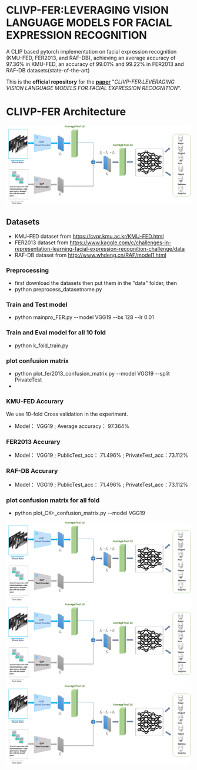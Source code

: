 # CLIVP-FER:LEVERAGING VISION LANGUAGE MODELS FOR FACIAL EXPRESSION RECOGNITION
A CLIP based pytorch implementation on facial expression recognition (KMU-FED, FER2013, and RAF-DB), achieving an average accuracy of 97.36%  in KMU-FED, an accuracy of 99.01% and 99.22% in FER2013  and RAF-DB datasets(state-of-the-art)

This is the **official repository** for the [**paper**](https://arxiv.org/abs/) "*CLIVP-FER:LEVERAGING VISION LANGUAGE MODELS FOR FACIAL EXPRESSION RECOGNITION*".

# CLIVP-FER Architecture
![figures/CLIParch12.png](figures/CLIParch12.png)

## Datasets ##
- KMU-FED dataset from https://cvpr.kmu.ac.kr/KMU-FED.html
- FER2013 dataset from https://www.kaggle.com/c/challenges-in-representation-learning-facial-expression-recognition-challenge/data
- RAF-DB  dataset from http://www.whdeng.cn/RAF/model1.html


### Preprocessing ###
- first download the datasets then put them in the "data" folder, then
- python preprocess_datasetname.py

### Train and Test model ###
- python mainpro_FER.py --model VGG19 --bs 128 --lr 0.01

### Train and Eval model for all 10 fold ###
- python k_fold_train.py

### plot confusion matrix ###
- python plot_fer2013_confusion_matrix.py --model VGG19 --split PrivateTest
- 
###  KMU-FED Accurary     ###
We use 10-fold Cross validation in the experiment.
- Model：    VGG19 ;       Average accuracy：  97.364%  <Br/>
###  FER2013 Accurary     ###
- Model：    VGG19 ;       PublicTest_acc：  71.496% ;     PrivateTest_acc：73.112%     <Br/>
###  RAF-DB Accurary     ###
- Model：    VGG19 ;       PublicTest_acc：  71.496% ;     PrivateTest_acc：73.112%     <Br/>

### plot confusion matrix for all fold ###
- python plot_CK+_confusion_matrix.py --model VGG19
  
![figures/CLIParch12.png](figures/CLIParch12.png) ![figures/CLIParch12.png](figures/CLIParch12.png) ![figures/CLIParch12.png](figures/CLIParch12.png) 
